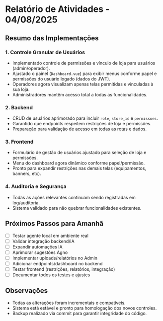 # Relatório de Atividades - 04/08/2025

## Resumo das Implementações

### 1. Controle Granular de Usuários
- Implementado controle de permissões e vínculo de loja para usuários (admin/operador).
- Ajustado o painel (`Dashboard.vue`) para exibir menus conforme papel e permissões do usuário logado (dados do JWT).
- Operadores agora visualizam apenas telas permitidas e vinculadas à sua loja.
- Administradores mantêm acesso total a todas as funcionalidades.

### 2. Backend
- CRUD de usuários aprimorado para incluir `role`, `store_id` e `permissoes`.
- Garantido que endpoints respeitem restrições de loja e permissões.
- Preparação para validação de acesso em todas as rotas e dados.

### 3. Frontend
- Formulário de gestão de usuários ajustado para seleção de loja e permissões.
- Menu do dashboard agora dinâmico conforme papel/permissão.
- Pronto para expandir restrições nas demais telas (equipamentos, banners, etc).

### 4. Auditoria e Segurança
- Todas as ações relevantes continuam sendo registradas em log/auditoria.
- Sistema validado para não quebrar funcionalidades existentes.

## Próximos Passos para Amanhã
- [ ] Testar agente local em ambiente real
- [ ] Validar integração backend/IA
- [ ] Expandir automações IA
- [ ] Aprimorar sugestões Agno
- [ ] Implementar uploads/relatórios no Admin
- [ ] Adicionar endpoints/dashboard no backend
- [ ] Testar frontend (restrições, relatórios, integração)
- [ ] Documentar todos os testes e ajustes

## Observações
- Todas as alterações foram incrementais e compatíveis.
- Sistema está estável e pronto para homologação dos novos controles.
- Backup realizado via commit para garantir integridade do código.
